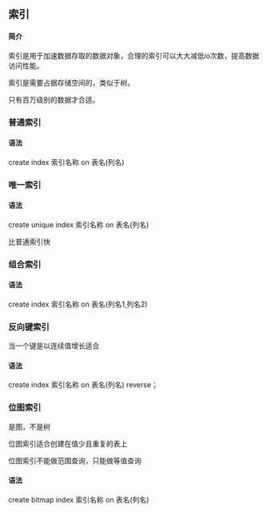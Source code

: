 ## 索引

#### 简介

索引是用于加速数据存取的数据对象，合理的索引可以大大减低io次数，提高数据访问性能。

索引是需要占据存储空间的，类似于树。

只有百万级别的数据才合适。



### 普通索引

#### 语法

create index 索引名称 on 表名(列名)



### 唯一索引

#### 语法

create unique index 索引名称 on 表名(列名)

比普通索引快



### 组合索引

#### 语法

create index 索引名称 on 表名(列名1,列名2)



### 反向键索引

当一个键是以连续值增长适合

#### 语法

create index 索引名称 on 表名(列名) reverse；



### 位图索引

是图，不是树

位图索引适合创建在值少且重复的表上

位图索引不能做范围查询，只能做等值查询

#### 语法

create bitmap index 索引名称 on 表名(列名)